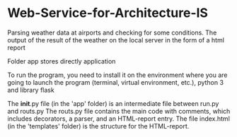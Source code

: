 # Web-Service-for-Architecture-IS
Parsing weather data at airports and checking for some conditions. The output of the result of the weather on the local server in the form of a html report

Folder app stores directly application

To run the program, you need to install it on the environment where you are going to launch the program (terminal, virtual environment, etc.), python 3 and library flask

The __init__.py file (in the 'app' folder) is an intermediate file between run.py and routs.py
The routs.py file contains the main code with comments, which includes decorators, a parser, and an HTML-report entry.
The file index.html (in the 'templates' folder) is the structure for the HTML-report.
